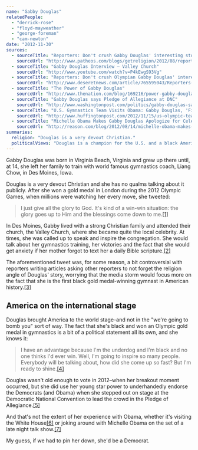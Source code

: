 ```yaml
---
name: "Gabby Douglas"
relatedPeople:
  - "derrick-rose"
  - "floyd-mayweather"
  - "george-foreman"
  - "cam-newton"
date: "2012-11-30"
sources:
  - sourceTitle: "Reporters: Don't crush Gabby Douglas' interesting story"
    sourceUrl: "http://www.patheos.com/blogs/getreligion/2012/08/reporters-dont-crush-gabby-douglas-interesting-story/"
  - sourceTitle: "Gabby Douglas Interview – Valley Church"
    sourceUrl: "http://www.youtube.com/watch?v=P4kEwgS93Vg"
  - sourceTitle: "Reporters: Don't crush Olympian Gabby Douglas' interesting story"
    sourceUrl: "http://www.deseretnews.com/article/765595043/Reporters-Dont-crush-Olympian-Gabby-Douglass-interesting-story.html"
  - sourceTitle: "The Power of Gabby Douglas"
    sourceUrl: "http://www.thenation.com/blog/169216/power-gabby-douglas"
  - sourceTitle: "Gabby Douglas says Pledge of Allegiance at DNC"
    sourceUrl: "http://www.washingtonpost.com/politics/gabby-douglas-says-pledge-of-allegiance-at-dnc/2012/09/05/cf54b8dc-f7a2-11e1-8398-0327ab83ab91_video.html"
  - sourceTitle: "U.S. Gymnastics Team Visits Obama: Gabby Douglas, 'Fierce Five' Visit White House"
    sourceUrl: "http://www.huffingtonpost.com/2012/11/15/us-olympic-team-members-meet-obama_n_2140190.html?utm_hp_ref=sports"
  - sourceTitle: "Michelle Obama Makes Gabby Douglas Apologize for Celebrating Her Olympic Gold Medals with an Egg McMuffin"
    sourceUrl: "http://reason.com/blog/2012/08/14/michelle-obama-makes-gabby-douglas-apolo"
summaries:
  religion: "Douglas is a very devout Christian."
  politicalViews: "Douglas is a champion for the U.S. and a black American success story. She seems to favor Democrats--or they've more successfully tapped her star power."
---
```


Gabby Douglas was born in Virginia Beach, Virginia and grew up there until, at 14, she left her family to train with world famous gymnastics coach, Liang Chow, in Des Moines, Iowa.

Douglas is a very devout Christian and she has no qualms talking about it publicly. After she won a gold medal in London during the 2012 Olympic Games, when millions were watching her every move, she tweeted:

>I just give all the glory to God. It's kind of a win-win situation: the glory goes up to Him and the blessings come down to me.<a class="source-citation" href="#http%3A%2F%2Fwww.patheos.com%2Fblogs%2Fgetreligion%2F2012%2F08%2Freporters-dont-crush-gabby-douglas-interesting-story%2F" title="Reporters: Don&apos;t crush Gabby Douglas&apos; interesting story">[1]</a>

In Des Moines, Gabby lived with a strong Christian family and attended their church, the Valley Church, where she became quite the local celebrity. At times, she was called up to speak and inspire the congregation. She would talk about her gymnastics training, her victories and the fact that she would get anxiety if her mother forgot to text her a daily Bible scripture.<a class="source-citation" href="#http%3A%2F%2Fwww.youtube.com%2Fwatch%3Fv%3DP4kEwgS93Vg" title="Gabby Douglas Interview – Valley Church">[2]</a>

The aforementioned tweet was, for some reason, a bit controversial with reporters writing articles asking other reporters to not forget the religion angle of Douglas' story, worrying that the media storm would focus more on the fact that she is the first black gold medal-winning gymnast in American history.<a class="source-citation" href="#http%3A%2F%2Fwww.deseretnews.com%2Farticle%2F765595043%2FReporters-Dont-crush-Olympian-Gabby-Douglass-interesting-story.html" title="Reporters: Don&apos;t crush Olympian Gabby Douglas&apos; interesting story">[3]</a>

## America on the international stage

Douglas brought America to the world stage–and not in the "we're going to bomb you" sort of way. The fact that she's black and won an Olympic gold medal in gymnastics is a bit of a political statement all its own, and she knows it:

>I have an advantage because I'm the underdog and I'm black and no one thinks I'd ever win. Well, I'm going to inspire so many people. Everybody will be talking about, how did she come up so fast? But I'm ready to shine.<a class="source-citation" href="#http%3A%2F%2Fwww.thenation.com%2Fblog%2F169216%2Fpower-gabby-douglas" title="The Power of Gabby Douglas">[4]</a>

Douglas wasn't old enough to vote in 2012–when her breakout moment occurred, but she did use her young star power to underhandedly endorse the Democrats (and Obama) when she stepped out on stage at the Democratic National Convention to lead the crowd in the Pledge of Allegiance.<a class="source-citation" href="#http%3A%2F%2Fwww.washingtonpost.com%2Fpolitics%2Fgabby-douglas-says-pledge-of-allegiance-at-dnc%2F2012%2F09%2F05%2Fcf54b8dc-f7a2-11e1-8398-0327ab83ab91_video.html" title="Gabby Douglas says Pledge of Allegiance at DNC">[5]</a>

And that's not the extent of her experience with Obama, whether it's visiting the White House<a class="source-citation" href="#http%3A%2F%2Fwww.huffingtonpost.com%2F2012%2F11%2F15%2Fus-olympic-team-members-meet-obama_n_2140190.html%3Futm_hp_ref%3Dsports" title="U.S. Gymnastics Team Visits Obama: Gabby Douglas, &apos;Fierce Five&apos; Visit White House">[6]</a> or joking around with Michelle Obama on the set of a late night talk show.<a class="source-citation" href="#http%3A%2F%2Freason.com%2Fblog%2F2012%2F08%2F14%2Fmichelle-obama-makes-gabby-douglas-apolo" title="Michelle Obama Makes Gabby Douglas Apologize for Celebrating Her Olympic Gold Medals with an Egg McMuffin">[7]</a>

My guess, if we had to pin her down, she'd be a Democrat.